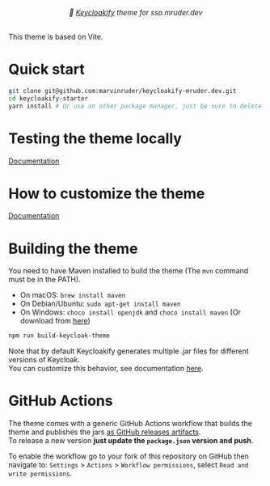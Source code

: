 <p align="center">
    <i>🚀 <a href="https://keycloakify.dev">Keycloakify</a> theme for sso.mruder.dev</i>
    <br/>
    <br/>
</p>

This theme is based on Vite.

# Quick start

```bash
git clone git@github.com:marvinruder/keycloakify-mruder.dev.git
cd keycloakify-starter
yarn install # Or use an other package manager, just be sure to delete the yarn.lock if you do.
```

# Testing the theme locally

[Documentation](https://docs.keycloakify.dev/v/v10/testing-your-theme)

# How to customize the theme

[Documentation](https://docs.keycloakify.dev/v/v10/customization-strategies)

# Building the theme

You need to have Maven installed to build the theme (The `mvn` command must be in the PATH).

- On macOS: `brew install maven`
- On Debian/Ubuntu: `sudo apt-get install maven`
- On Windows: `choco install openjdk` and `choco install maven` (Or download from [here](https://maven.apache.org/download.cgi))

```bash
npm run build-keycloak-theme
```

Note that by default Keycloakify generates multiple .jar files for different versions of Keycloak.  
You can customize this behavior, see documentation [here](https://docs.keycloakify.dev/v/v10/targetting-specific-keycloak-versions).

# GitHub Actions

The theme comes with a generic GitHub Actions workflow that builds the theme and publishes
the jars [as GitHub releases artifacts](https://github.com/marvinruder/keycloakify-mruder.dev/releases/).  
To release a new version **just update the `package.json` version and push**.

To enable the workflow go to your fork of this repository on GitHub then navigate to:
`Settings` > `Actions` > `Workflow permissions`, select `Read and write permissions`.
